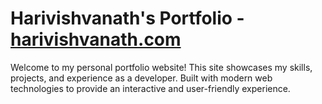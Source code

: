 # Harivishvanath's Portfolio - [harivishvanath.com](https://www.harivishvanath.com)

Welcome to my personal portfolio website! This site showcases my skills, projects, and experience as a developer. Built with modern web technologies to provide an interactive and user-friendly experience.
 
  
